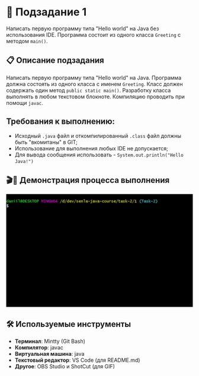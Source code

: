 # 📝 Подзадание 1
Написать первую программу типа "Hello world" на Java без использования IDE. Программа состоит из одного класса `Greeting` с методом `main()`.

## 📋 Описание подзадания
Написать первую программу типа "Hello world" на Java. Программа должна состоять из одного класса с именем `Greeting`. Класс должен содержать один метод `public static main()`. Разработку класса выполнять в любом текстовом блокноте. Компиляцию проводить при помощи `javac`. 

## Требования к выполнению:
- Исходный `.java` файл и откомпилированный  `.class` файл должны быть "вкомитаны" в GIT;
- Использование для выполнения любых IDE не допускается;
- Для вывода сообщения использовать - `System.out.println("Hello Java!")`

## 🎬🚀 Демонстрация процесса выполнения
![Gif файл процесса выполнения задания](development.gif)

## 🛠 Используемые инструменты
- **Терминал**: Mintty (Git Bash)
- **Компилятор**: javac
- **Виртуальная машина**: java
- **Текстовый редактор**: VS Code (для README.md)
- **Другое**: OBS Studio и ShotCut (для GIF)
